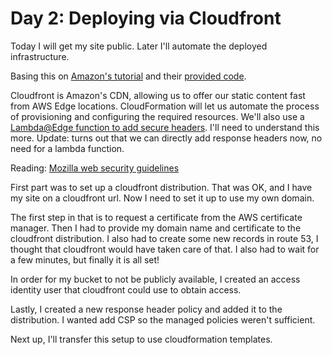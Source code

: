 # Day 2: Deploying via Cloudfront

Today I will get my site public. Later I'll automate the deployed infrastructure.

Basing this on [Amazon's tutorial](https://docs.aws.amazon.com/AmazonCloudFront/latest/DeveloperGuide/getting-started-secure-static-website-cloudformation-template.html) and their [provided code](https://github.com/aws-samples/amazon-cloudfront-secure-static-site).

Cloudfront is Amazon's CDN, allowing us to offer our static content fast from AWS Edge locations. CloudFormation will let us automate the process of provisioning and configuring the required resources. We'll also use a [Lambda@Edge function to add secure headers](https://docs.aws.amazon.com/AmazonCloudFront/latest/DeveloperGuide/understanding-response-headers-policies.html#understanding-response-headers-policies-security). I'll need to understand this more. Update: turns out that we can directly add response headers now, no need for a lambda function.

Reading: [Mozilla web security guidelines](https://infosec.mozilla.org/guidelines/web_security)

First part was to set up a cloudfront distribution. That was OK, and I have my site on a cloudfront url. Now I need to set it up to use my own domain.

The first step in that is to request a certificate from the AWS certificate manager. Then I had to provide my domain name and certificate to the cloudfront distribution. I also had to create some new records in route 53, I thought that cloudfront would have taken care of that. I also had to wait for a few minutes, but finally it is all set!

In order for my bucket to not be publicly available, I created an access identity user that cloudfront could use to obtain access.

Lastly, I created a new response header policy and added it to the distribution. I wanted add CSP so the managed policies weren't sufficient.

Next up, I'll transfer this setup to use cloudformation templates.
